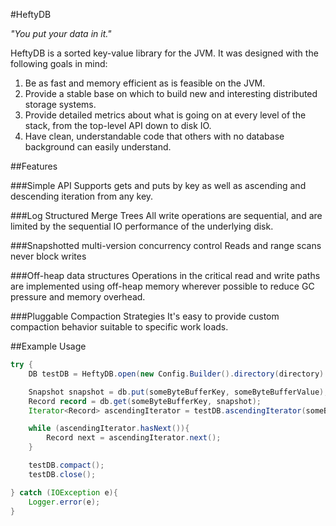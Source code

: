#HeftyDB

*"You put your data in it."*

HeftyDB is a sorted key-value library for the JVM. It was designed with the following goals in mind:

1. Be as fast and memory efficient as is feasible on the JVM.
2. Provide a stable base on which to build new and interesting distributed storage systems. 
3. Provide detailed metrics about what is going on at every level of the stack, from the top-level API down to disk IO.
3. Have clean, understandable code that others with no database background can easily understand.

##Features

###Simple API
Supports gets and puts by key as well as ascending and descending iteration from any key.

###Log Structured Merge Trees
All write operations are sequential, and are limited by the sequential IO performance of the underlying disk.

###Snapshotted multi-version concurrency control
Reads and range scans never block writes

###Off-heap data structures
Operations in the critical read and write paths are implemented using off-heap memory wherever possible to reduce GC pressure and memory overhead.

###Pluggable Compaction Strategies
It's easy to provide custom compaction behavior suitable to specific work loads.

##Example Usage

```java
try {
    DB testDB = HeftyDB.open(new Config.Builder().directory(directory).build());

    Snapshot snapshot = db.put(someByteBufferKey, someByteBufferValue);
    Record record = db.get(someByteBufferKey, snapshot);
    Iterator<Record> ascendingIterator = testDB.ascendingIterator(someByteBufferKey, snapshot);

    while (ascendingIterator.hasNext()){
        Record next = ascendingIterator.next();
    }

    testDB.compact();
    testDB.close();

} catch (IOException e){
    Logger.error(e);
}
```




